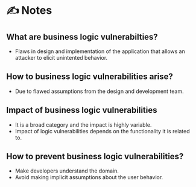 # ✍️ Notes

## What are business logic vulnerabilties?
- Flaws in design and implementation of the application that allows an attacker to elicit unintented behavior.

## How to business logic vulnerabilities arise?
- Due to flawed assumptions from the design and development team.

## Impact of business logic vulnerabilities
- It is a broad category and the impact is highly variable.
- Impact of logic vulnerabilities depends on the functionality it is related to.

## How to prevent business logic vulnerabilities?
- Make developers understand the domain.
- Avoid making implicit assumptions about the user behavior.